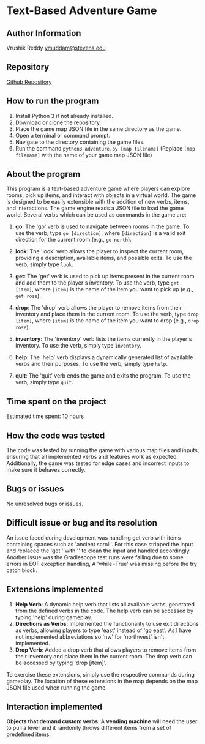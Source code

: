 # Text-Based Adventure Game

## Author Information
Vrushik Reddy
vmuddam@stevens.edu

## Repository
[Github Repository](https://github.com/vrushikreddy/python_adventure_game)

## How to run the program
1. Install Python 3 if not already installed.
2. Download or clone the repository.
3. Place the game map JSON file in the same directory as the game.
4. Open a terminal or command prompt.
5. Navigate to the directory containing the game files.
6. Run the command `python3 adventure.py [map filename]` (Replace `[map filename]` with the name of your game map JSON file)

## About the program
This program is a text-based adventure game where players can explore rooms, pick up items, and interact with objects in a virtual world. The game is designed to be easily extensible with the addition of new verbs, items, and interactions. The game engine reads a JSON file to load the game world. Several verbs which can be used as commands in the game are:

1. **go**: The 'go' verb is used to navigate between rooms in the game. To use the verb, type `go [direction]`, where `[direction]` is a valid exit direction for the current room (e.g., `go north`).

2. **look**: The 'look' verb allows the player to inspect the current room, providing a description, available items, and possible exits. To use the verb, simply type `look`.

3. **get**: The 'get' verb is used to pick up items present in the current room and add them to the player's inventory. To use the verb, type `get [item]`, where `[item]` is the name of the item you want to pick up (e.g., `get rose`).

4. **drop**: The 'drop' verb allows the player to remove items from their inventory and place them in the current room. To use the verb, type `drop [item]`, where `[item]` is the name of the item you want to drop (e.g., `drop rose`).

5. **inventory**: The 'inventory' verb lists the items currently in the player's inventory. To use the verb, simply type `inventory`.

6. **help**: The 'help' verb displays a dynamically generated list of available verbs and their purposes. To use the verb, simply type `help`.

7. **quit**: The 'quit' verb ends the game and exits the program. To use the verb, simply type `quit`.

## Time spent on the project
Estimated time spent: 10 hours

## How the code was tested
The code was tested by running the game with various map files and inputs, ensuring that all implemented verbs and features work as expected. Additionally, the game was tested for edge cases and incorrect inputs to make sure it behaves correctly.

## Bugs or issues
No unresolved bugs or issues.

## Difficult issue or bug and its resolution
An issue faced during development was handling get verb with items containing spaces such as 'ancient scroll'. For this case stripped the input and replaced the 'get ' with '' to clean the input and handled accordingly.
Another issue was the Gradlescope test runs were failing due to some errors in EOF exception handling, A 'while=True' was missing before the try catch block.

## Extensions implemented
1. **Help Verb**: A dynamic help verb that lists all available verbs, generated from the defined verbs in the code. The help verb can be accessed by typing 'help' during gameplay.
2. **Directions as Verbs**: Implemented the functionality to use exit directions as verbs, allowing players to type 'east' instead of 'go east'. As I have not implemented abbreviations so 'nw' for 'northwest' isn't implemented.
3. **Drop Verb**: Added a drop verb that allows players to remove items from their inventory and place them in the current room. The drop verb can be accessed by typing 'drop [item]'.

To exercise these extensions, simply use the respective commands during gameplay. The location of these extensions in the map depends on the map JSON file used when running the game.


## Interaction implemented
**Objects that demand custom verbs**: A **vending machine** will need the user to pull a lever and it randomly throws different items from a set of predefined items.
